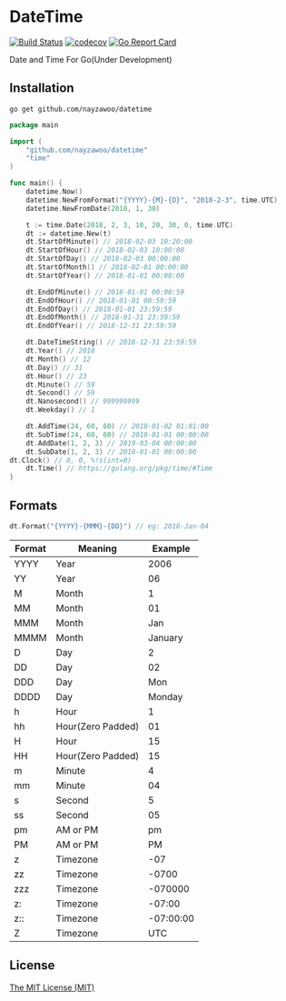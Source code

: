 # DateTime
[![Build Status](https://travis-ci.org/nayzawoo/datetime.svg?branch=master)](https://travis-ci.org/nayzawoo/datetime)
[![codecov](https://codecov.io/gh/nayzawoo/datetime/branch/master/graph/badge.svg)](https://codecov.io/gh/nayzawoo/datetime)
[![Go Report Card](https://goreportcard.com/badge/github.com/nayzawoo/datetime)](https://goreportcard.com/report/github.com/nayzawoo/datetime)

Date and Time For Go(Under Development)

## Installation

```
go get github.com/nayzawoo/datetime
```

```go
package main

import (
    "github.com/nayzawoo/datetime"
    "time"
)

func main() {
    datetime.Now()
    datetime.NewFromFormat("{YYYY}-{M}-{D}", "2018-2-3", time.UTC)
    datetime.NewFromDate(2018, 1, 30)

    t := time.Date(2018, 2, 3, 10, 20, 30, 0, time.UTC)
    dt := datetime.New(t)
    dt.StartOfMinute() // 2018-02-03 10:20:00
    dt.StartOfHour() // 2018-02-03 10:00:00
    dt.StartOfDay() // 2018-02-03 00:00:00
    dt.StartOfMonth() // 2018-02-01 00:00:00
    dt.StartOfYear() // 2018-01-01 00:00:00

    dt.EndOfMinute() // 2018-01-01 00:00:59
    dt.EndOfHour() // 2018-01-01 00:59:59
    dt.EndOfDay() // 2018-01-01 23:59:59
    dt.EndOfMonth() // 2018-01-31 23:59:59
    dt.EndOfYear() // 2018-12-31 23:59:59

    dt.DateTimeString() // 2018-12-31 23:59:59
    dt.Year() // 2018
    dt.Month() // 12
    dt.Day() // 31
    dt.Hour() // 23
    dt.Minute() // 59
    dt.Second() // 59
    dt.Nanosecond() // 999999999
    dt.Weekday() // 1

    dt.AddTime(24, 60, 60) // 2018-01-02 01:01:00
    dt.SubTime(24, 60, 60) // 2018-01-01 00:00:00
    dt.AddDate(1, 2, 3) // 2019-03-04 00:00:00
    dt.SubDate(1, 2, 3) // 2018-01-01 00:00:00
dt.Clock() // 0, 0, %!s(int=0)
    dt.Time() // https://golang.org/pkg/time/#Time
}
```

## Formats

```go
dt.Format("{YYYY}-{MMM}-{DD}") // eg: 2018-Jan-04
```

| Format | Meaning | Example  |
| --- | --- | --- |
| YYYY | Year | 2006 |
| YY | Year | 06 |
| M | Month | 1 |
| MM | Month | 01 |
| MMM | Month | Jan |
| MMMM | Month | January |
| D | Day | 2 |
| DD | Day | 02 |
| DDD | Day | Mon |
| DDDD | Day | Monday |
| h | Hour | 1 |
| hh | Hour(Zero Padded) | 01 |
| H | Hour | 15 |
| HH | Hour(Zero Padded) | 15 |
| m | Minute | 4 |
| mm | Minute | 04 |
| s | Second | 5 |
| ss | Second | 05 |
| pm | AM or PM | pm |
| PM | AM or PM | PM |
| z | Timezone | -07 |
| zz | Timezone | -0700 |
| zzz | Timezone | -070000 |
| z: | Timezone | -07:00 |
| z:: | Timezone | -07:00:00 |
| Z | Timezone | UTC |


## License

[The MIT License (MIT)](https://raw.githubusercontent.com/nayzawoo/datetime/master/LICENSE)
